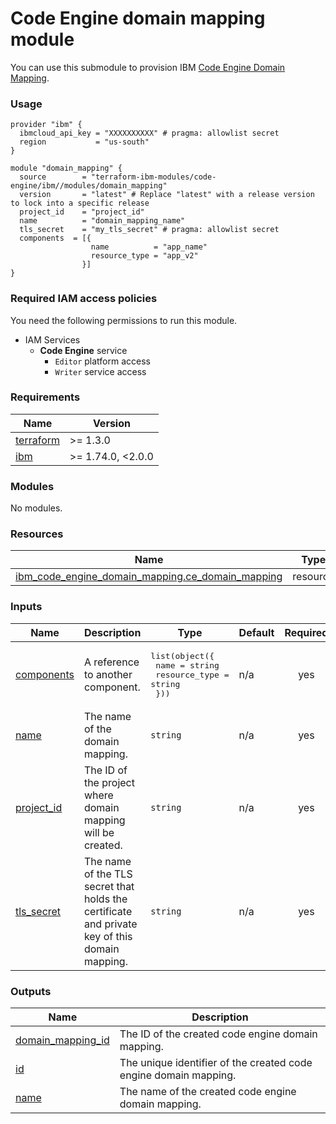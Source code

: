 # Code Engine domain mapping module

You can use this submodule to provision IBM [Code Engine Domain Mapping](https://cloud.ibm.com/docs/codeengine?topic=codeengine-getting-started).


### Usage
```hcl
provider "ibm" {
  ibmcloud_api_key = "XXXXXXXXXX" # pragma: allowlist secret
  region           = "us-south"
}

module "domain_mapping" {
  source        = "terraform-ibm-modules/code-engine/ibm//modules/domain_mapping"
  version       = "latest" # Replace "latest" with a release version to lock into a specific release
  project_id    = "project_id"
  name          = "domain_mapping_name"
  tls_secret    = "my_tls_secret" # pragma: allowlist secret
  components  = [{
                  name          = "app_name"
                  resource_type = "app_v2"
                }]
}
```

### Required IAM access policies

You need the following permissions to run this module.

- IAM Services
    - **Code Engine** service
        - `Editor` platform access
        - `Writer` service access

<!-- BEGINNING OF PRE-COMMIT-TERRAFORM DOCS HOOK -->
### Requirements

| Name | Version |
|------|---------|
| <a name="requirement_terraform"></a> [terraform](#requirement\_terraform) | >= 1.3.0 |
| <a name="requirement_ibm"></a> [ibm](#requirement\_ibm) | >= 1.74.0, <2.0.0 |

### Modules

No modules.

### Resources

| Name | Type |
|------|------|
| [ibm_code_engine_domain_mapping.ce_domain_mapping](https://registry.terraform.io/providers/ibm-cloud/ibm/latest/docs/resources/code_engine_domain_mapping) | resource |

### Inputs

| Name | Description | Type | Default | Required |
|------|-------------|------|---------|:--------:|
| <a name="input_components"></a> [components](#input\_components) | A reference to another component. | <pre>list(object({<br/>    name          = string<br/>    resource_type = string<br/>  }))</pre> | n/a | yes |
| <a name="input_name"></a> [name](#input\_name) | The name of the domain mapping. | `string` | n/a | yes |
| <a name="input_project_id"></a> [project\_id](#input\_project\_id) | The ID of the project where domain mapping will be created. | `string` | n/a | yes |
| <a name="input_tls_secret"></a> [tls\_secret](#input\_tls\_secret) | The name of the TLS secret that holds the certificate and private key of this domain mapping. | `string` | n/a | yes |

### Outputs

| Name | Description |
|------|-------------|
| <a name="output_domain_mapping_id"></a> [domain\_mapping\_id](#output\_domain\_mapping\_id) | The ID of the created code engine domain mapping. |
| <a name="output_id"></a> [id](#output\_id) | The unique identifier of the created code engine domain mapping. |
| <a name="output_name"></a> [name](#output\_name) | The name of the created code engine domain mapping. |
<!-- END OF PRE-COMMIT-TERRAFORM DOCS HOOK -->
